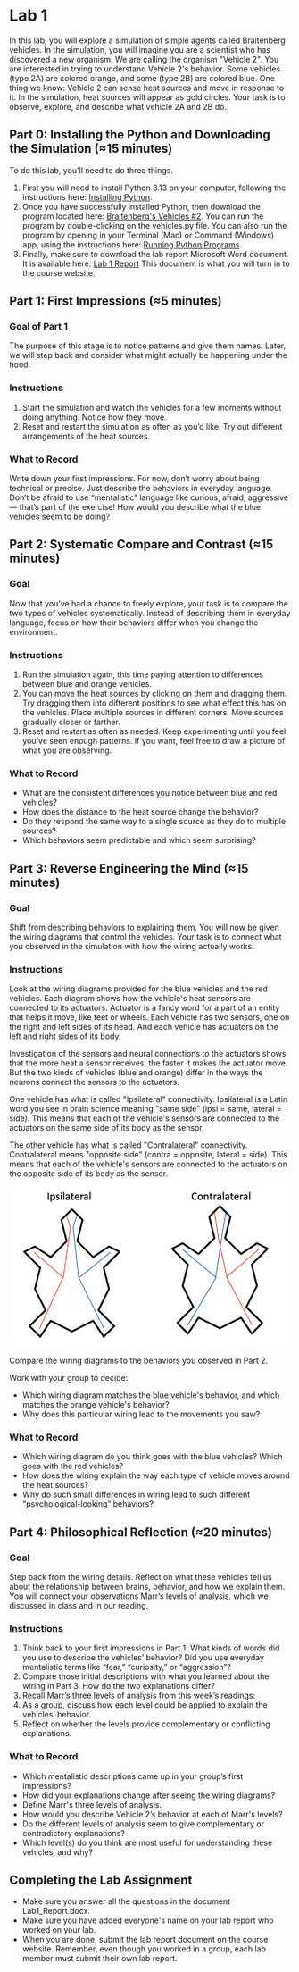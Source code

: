 # Lab 1
In this lab, you will explore a simulation of simple agents called Braitenberg vehicles. 
In the simulation, you will imagine you are a scientist who has discovered a new organism.
We are calling the organism "Vehicle 2".
You are interested in trying to understand Vehicle 2's behavior.
Some vehicles (type 2A) are colored orange, and some (type 2B) are colored blue.
One thing we know: Vehicle 2 can sense heat sources and move in response to it. 
In the simulation, heat sources will appear as gold circles.
Your task is to observe, explore, and describe what vehicle 2A and 2B do.

## Part 0: Installing the Python and Downloading the Simulation (≈15 minutes)
To do this lab, you'll need to do three things.
1. First you will need to install Python 3.13 on your computer, 
following the instructions here: [Installing Python](https://github.com/jonwillits/python_for_bcs/blob/master/ebook/CH00/0.0.%20Installing%20Python.md).
2. Once you have successfully installed Python,
then download the program located here: [Braitenberg's Vehicles #2](https://github.com/jonwillits/intro_to_bcs/blob/master/CH1/vehicles.py).
You can run the program by double-clicking on the vehicles.py file.
You can also run the program by opening in your Terminal (Mac) or Command (Windows) app,
using the instructions here: [Running Python Programs](http://)
3. Finally, make sure to download the lab report Microsoft Word document.
It is available here: [Lab 1 Report](https://github.com/jonwillits/intro_to_bcs/blob/master/CH1/Lab1_Report.docx)
This document is what you will turn in to the course website.

## Part 1: First Impressions  (≈5 minutes)

### Goal of Part 1
The purpose of this stage is to notice patterns and give them names. 
Later, we will step back and consider what might actually be happening under the hood.

### Instructions
1. Start the simulation and watch the vehicles for a few moments without doing anything. Notice how they move.
2. Reset and restart the simulation as often as you’d like. Try out different arrangements of the heat sources.

### What to Record
Write down your first impressions. 
For now, don’t worry about being technical or precise. 
Just describe the behaviors in everyday language.
Don’t be afraid to use “mentalistic” language like curious, afraid, aggressive — that’s part of the exercise!
How would you describe what the blue vehicles seem to be doing?

## Part 2: Systematic Compare and Contrast (≈15 minutes)

### Goal
Now that you’ve had a chance to freely explore, your task is to compare the two types of vehicles systematically. 
Instead of describing them in everyday language, focus on how their behaviors differ when you change the environment.

### Instructions
1. Run the simulation again, this time paying attention to differences between blue and orange vehicles.
2. You can move the heat sources by clicking on them and dragging them. 
Try dragging them into different positions to see what effect this has on the vehicles.
Place multiple sources in different corners.
Move sources gradually closer or farther. 
3. Reset and restart as often as needed. Keep experimenting until you feel you’ve seen enough patterns.
If you want, feel free to draw a picture of what you are observing. 

### What to Record
- What are the consistent differences you notice between blue and red vehicles?
- How does the distance to the heat source change the behavior?
- Do they respond the same way to a single source as they do to multiple sources?
- Which behaviors seem predictable and which seem surprising?

## Part 3: Reverse Engineering the Mind (≈15 minutes)

### Goal
Shift from describing behaviors to explaining them. 
You will now be given the wiring diagrams that control the vehicles. 
Your task is to connect what you observed in the simulation with how the wiring actually works.

### Instructions
Look at the wiring diagrams provided for the blue vehicles and the red vehicles. 
Each diagram shows how the vehicle's heat sensors are connected to its actuators.
Actuator is a fancy word for a part of an entity that helps it move, like feet or wheels.
Each vehicle has two sensors, one on the right and left sides of its head.
And each vehicle has actuators on the left and right sides of its body.

Investigation of the sensors and neural connections to the actuators shows that 
the more heat a sensor receives, the faster it makes the actuator move. 
But the two kinds of vehicles (blue and orange) differ in the ways the neurons connect the sensors to the actuators.

One vehicle has what is called "Ipsilateral" connectivity.
Ipsilateral is a Latin word you see in brain science meaning "same side" (ipsi = same, lateral = side).
This means that each of the vehicle's sensors are connected to the actuators on the same side of its body as the sensor.

The other vehicle has what is called "Contralateral" connectivity.
Contralateral means "opposite side" (contra = opposite, lateral = side).
This means that each of the vehicle's sensors are connected to the actuators on the opposite side of its body as the sensor.

![Turtle Vehicle Simulation Motor Nervous System](../images/turtle_neuro.png)

Compare the wiring diagrams to the behaviors you observed in Part 2.

Work with your group to decide:
- Which wiring diagram matches the blue vehicle's behavior, and which matches the orange vehicle's behavior?
- Why does this particular wiring lead to the movements you saw?

### What to Record

- Which wiring diagram do you think goes with the blue vehicles? Which goes with the red vehicles?
- How does the wiring explain the way each type of vehicle moves around the heat sources?
- Why do such small differences in wiring lead to such different “psychological-looking” behaviors?

## Part 4: Philosophical Reflection (≈20 minutes)

### Goal
Step back from the wiring details.
Reflect on what these vehicles tell us about the relationship between brains, behavior, and how we explain them. 
You will connect your observations Marr’s levels of analysis, which we discussed in class and in our reading.

### Instructions
1. Think back to your first impressions in Part 1.
What kinds of words did you use to describe the vehicles’ behavior?
Did you use everyday mentalistic terms like “fear,” “curiosity,” or “aggression”?  
2. Compare those initial descriptions with what you learned about the wiring in Part 3.
How do the two explanations differ?  
3. Recall Marr’s three levels of analysis from this week’s readings: 
4. As a group, discuss how each level could be applied to explain the vehicles’ behavior.  
5. Reflect on whether the levels provide complementary or conflicting explanations.

### What to Record
- Which mentalistic descriptions came up in your group’s first impressions?  
- How did your explanations change after seeing the wiring diagrams?  
- Define Marr's three levels of analysis.
- How would you describe Vehicle 2’s behavior at each of Marr's levels?  
- Do the different levels of analysis seem to give complementary or contradictory explanations?  
- Which level(s) do you think are most useful for understanding these vehicles, and why?  

## Completing the Lab Assignment
- Make sure you answer all the questions in the document Lab1_Report.docx.
- Make sure you have added everyone's name on your lab report who worked on your lab.
- When you are done, submit the lab report document on the course website.
Remember, even though you worked in a group, each lab member must submit their own lab report.

